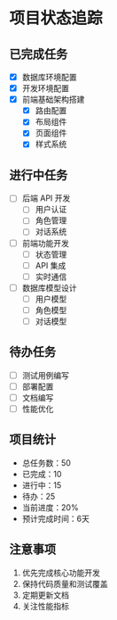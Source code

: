 # 项目状态追踪

## 已完成任务
- [x] 数据库环境配置
- [x] 开发环境配置
- [x] 前端基础架构搭建
  - [x] 路由配置
  - [x] 布局组件
  - [x] 页面组件
  - [x] 样式系统

## 进行中任务
- [ ] 后端 API 开发
  - [ ] 用户认证
  - [ ] 角色管理
  - [ ] 对话系统
- [ ] 前端功能开发
  - [ ] 状态管理
  - [ ] API 集成
  - [ ] 实时通信
- [ ] 数据库模型设计
  - [ ] 用户模型
  - [ ] 角色模型
  - [ ] 对话模型

## 待办任务
- [ ] 测试用例编写
- [ ] 部署配置
- [ ] 文档编写
- [ ] 性能优化

## 项目统计
- 总任务数：50
- 已完成：10
- 进行中：15
- 待办：25
- 当前进度：20%
- 预计完成时间：6天

## 注意事项
1. 优先完成核心功能开发
2. 保持代码质量和测试覆盖
3. 定期更新文档
4. 关注性能指标 